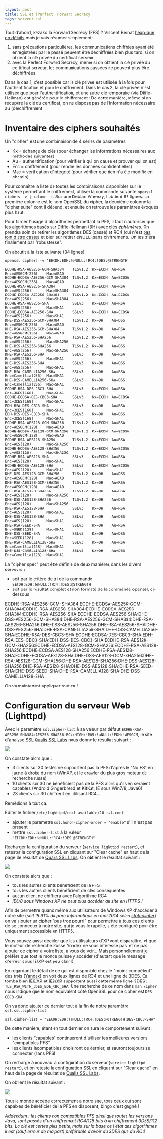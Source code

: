 ```yaml
---
layout: post
title: SSL et (Perfect) Forward Secrecy
tags: serveur ssl
---
```


Tout d'abord, kezako la Forward Secrecy (PFS) ? Vincent Bernat [l'explique en détails](http://vincent.bernat.im/fr/blog/2011-ssl-perfect-forward-secrecy.html#sans-forward-secrecy) mais je vais résumer simplement :
1. sans précautions particulières, les communications chiffrées ayant été enregistrées par le passé peuvent être déchiffrées bien plus tard, si on obtient la clé privée du certificat serveur
2. avec la Perfect Forward Secrecy, même si on obtient la clé privée du certificat serveur, les communications passées ne peuvent plus être déchiffrées

Dans le cas 1, c'est possible car la clé privée est utilisée à la fois pour l'authentification et pour le chiffrement. Dans le cas 2, la clé privée n'est utilisée que pour l'authentification, et une autre clé temporaire (via Diffie-Hellman) est générée pour le chiffrement : De cette manière, même si on récupère la clé du certificat, on ne dispose pas de l'information nécessaire au (dé)chiffrement

# Inventaire des ciphers souhaités

Un "cipher" est une combinaison de 4 séries de paramètres : 
- Kx = échange de clés (pour échanger les informations nécessaires aux méthodes suivantes)
- Au = authentification (pour vérifier à qui on cause et prouver qui on est)
- Enc = chiffrement (pour rendre les données confidentielles)
- Mac = vérification d'intégrité (pour vérifier que rien n'a été modifié en chemin)

Pour connaître la liste de toutes les combinaisons disponibles sur le système permettant le chiffrement, utiliser la commande suivante `openssl ciphers -v | column -t`. Sur une Debian Wheezy, l'obtient 82 lignes. La première colonne est le nom OpenSSL du cipher, la deuxième colonne la "cipher suite" dont il dépend, et ensuite on retrouve les paramètres évoqués plus haut.

Pour forcer l'usage d'algorithmes permettant la PFS, il faut n'autoriser que les algorithmes basés sur Diffie-Hellman (DH) avec clés *éphémères*. On prendra soin de retirer les algorithmes DES (cassé) et RC4 (qui n'est [pas loin d'être cassé](https://community.qualys.com/blogs/securitylabs/2013/03/19/rc4-in-tls-is-broken-now-what)) et bien sûr retirer eNULL (sans chiffrement). On les triera finalement par "robustesse".

On aboutit à la liste suivante (34 lignes)

	openssl ciphers -v 'EECDH:EDH:!eNULL:!RC4:!DES:@STRENGTH'

	ECDHE-RSA-AES256-GCM-SHA384    TLSv1.2  Kx=ECDH  Au=RSA    Enc=AESGCM(256)    Mac=AEAD
	ECDHE-ECDSA-AES256-GCM-SHA384  TLSv1.2  Kx=ECDH  Au=ECDSA  Enc=AESGCM(256)    Mac=AEAD
	ECDHE-RSA-AES256-SHA384        TLSv1.2  Kx=ECDH  Au=RSA    Enc=AES(256)       Mac=SHA384
	ECDHE-ECDSA-AES256-SHA384      TLSv1.2  Kx=ECDH  Au=ECDSA  Enc=AES(256)       Mac=SHA384
	ECDHE-RSA-AES256-SHA           SSLv3    Kx=ECDH  Au=RSA    Enc=AES(256)       Mac=SHA1
	ECDHE-ECDSA-AES256-SHA         SSLv3    Kx=ECDH  Au=ECDSA  Enc=AES(256)       Mac=SHA1
	DHE-DSS-AES256-GCM-SHA384      TLSv1.2  Kx=DH    Au=DSS    Enc=AESGCM(256)    Mac=AEAD
	DHE-RSA-AES256-GCM-SHA384      TLSv1.2  Kx=DH    Au=RSA    Enc=AESGCM(256)    Mac=AEAD
	DHE-RSA-AES256-SHA256          TLSv1.2  Kx=DH    Au=RSA    Enc=AES(256)       Mac=SHA256
	DHE-DSS-AES256-SHA256          TLSv1.2  Kx=DH    Au=DSS    Enc=AES(256)       Mac=SHA256
	DHE-RSA-AES256-SHA             SSLv3    Kx=DH    Au=RSA    Enc=AES(256)       Mac=SHA1
	DHE-DSS-AES256-SHA             SSLv3    Kx=DH    Au=DSS    Enc=AES(256)       Mac=SHA1
	DHE-RSA-CAMELLIA256-SHA        SSLv3    Kx=DH    Au=RSA    Enc=Camellia(256)  Mac=SHA1
	DHE-DSS-CAMELLIA256-SHA        SSLv3    Kx=DH    Au=DSS    Enc=Camellia(256)  Mac=SHA1
	ECDHE-RSA-DES-CBC3-SHA         SSLv3    Kx=ECDH  Au=RSA    Enc=3DES(168)      Mac=SHA1
	ECDHE-ECDSA-DES-CBC3-SHA       SSLv3    Kx=ECDH  Au=ECDSA  Enc=3DES(168)      Mac=SHA1
	EDH-RSA-DES-CBC3-SHA           SSLv3    Kx=DH    Au=RSA    Enc=3DES(168)      Mac=SHA1
	EDH-DSS-DES-CBC3-SHA           SSLv3    Kx=DH    Au=DSS    Enc=3DES(168)      Mac=SHA1
	ECDHE-RSA-AES128-GCM-SHA256    TLSv1.2  Kx=ECDH  Au=RSA    Enc=AESGCM(128)    Mac=AEAD
	ECDHE-ECDSA-AES128-GCM-SHA256  TLSv1.2  Kx=ECDH  Au=ECDSA  Enc=AESGCM(128)    Mac=AEAD
	ECDHE-RSA-AES128-SHA256        TLSv1.2  Kx=ECDH  Au=RSA    Enc=AES(128)       Mac=SHA256
	ECDHE-ECDSA-AES128-SHA256      TLSv1.2  Kx=ECDH  Au=ECDSA  Enc=AES(128)       Mac=SHA256
	ECDHE-RSA-AES128-SHA           SSLv3    Kx=ECDH  Au=RSA    Enc=AES(128)       Mac=SHA1
	ECDHE-ECDSA-AES128-SHA         SSLv3    Kx=ECDH  Au=ECDSA  Enc=AES(128)       Mac=SHA1
	DHE-DSS-AES128-GCM-SHA256      TLSv1.2  Kx=DH    Au=DSS    Enc=AESGCM(128)    Mac=AEAD
	DHE-RSA-AES128-GCM-SHA256      TLSv1.2  Kx=DH    Au=RSA    Enc=AESGCM(128)    Mac=AEAD
	DHE-RSA-AES128-SHA256          TLSv1.2  Kx=DH    Au=RSA    Enc=AES(128)       Mac=SHA256
	DHE-DSS-AES128-SHA256          TLSv1.2  Kx=DH    Au=DSS    Enc=AES(128)       Mac=SHA256
	DHE-RSA-AES128-SHA             SSLv3    Kx=DH    Au=RSA    Enc=AES(128)       Mac=SHA1
	DHE-DSS-AES128-SHA             SSLv3    Kx=DH    Au=DSS    Enc=AES(128)       Mac=SHA1
	DHE-RSA-SEED-SHA               SSLv3    Kx=DH    Au=RSA    Enc=SEED(128)      Mac=SHA1
	DHE-DSS-SEED-SHA               SSLv3    Kx=DH    Au=DSS    Enc=SEED(128)      Mac=SHA1
	DHE-RSA-CAMELLIA128-SHA        SSLv3    Kx=DH    Au=RSA    Enc=Camellia(128)  Mac=SHA1
	DHE-DSS-CAMELLIA128-SHA        SSLv3    Kx=DH    Au=DSS    Enc=Camellia(128)  Mac=SHA1

La "cipher spec" peut être définie de deux manières dans les divers serveurs :
- soit par le critère de tri de la commande `EECDH:EDH:!eNULL:!RC4:!DES:@STRENGTH`
- soit par le résultat complet et non formaté de la commande openssl, ci-dessous

ECDHE-RSA-AES256-GCM-SHA384:ECDHE-ECDSA-AES256-GCM-SHA384:ECDHE-RSA-AES256-SHA384:ECDHE-ECDSA-AES256-SHA384:ECDHE-RSA-AES256-SHA:ECDHE-ECDSA-AES256-SHA:DHE-DSS-AES256-GCM-SHA384:DHE-RSA-AES256-GCM-SHA384:DHE-RSA-AES256-SHA256:DHE-DSS-AES256-SHA256:DHE-RSA-AES256-SHA:DHE-DSS-AES256-SHA:DHE-RSA-CAMELLIA256-SHA:DHE-DSS-CAMELLIA256-SHA:ECDHE-RSA-DES-CBC3-SHA:ECDHE-ECDSA-DES-CBC3-SHA:EDH-RSA-DES-CBC3-SHA:EDH-DSS-DES-CBC3-SHA:ECDHE-RSA-AES128-GCM-SHA256:ECDHE-ECDSA-AES128-GCM-SHA256:ECDHE-RSA-AES128-SHA256:ECDHE-ECDSA-AES128-SHA256:ECDHE-RSA-AES128-SHA:ECDHE-ECDSA-AES128-SHA:DHE-DSS-AES128-GCM-SHA256:DHE-RSA-AES128-GCM-SHA256:DHE-RSA-AES128-SHA256:DHE-DSS-AES128-SHA256:DHE-RSA-AES128-SHA:DHE-DSS-AES128-SHA:DHE-RSA-SEED-SHA:DHE-DSS-SEED-SHA:DHE-RSA-CAMELLIA128-SHA:DHE-DSS-CAMELLIA128-SHA

On va maintenant appliquer tout ça !

# Configuration du serveur Web (Lighttpd)

Avec le paramètre `ssl.cipher-list` à sa valeur par défaut `ECDHE-RSA-AES256-SHA384:AES256-SHA256:RC4:HIGH:!MD5:!aNULL:!EDH:!AESGCM`, le site d'analyse SSL [Qualis SSL Labs](https://www.ssllabs.com) nous donne le résultat suivant :

<img src="/files/ssl-pfs-default.png" />

On constate alors que :
- 3 clients sur 30 testés ne supportent pas la PFS d'après le "No FS" en jaune à droite du nom (WinXP, et le crawler du plus gros moteur de recherche russe)
- 10 clients sur 30 ne bénéficient pas de la PFS alors qu'ils en seraient capables (Android Gingerbread et KitKat, IE sous Win7/8, Java6)
- 23 clients sur 30 chiffrent en utilisant RC4...

Remédions à tout ça.

Editer le fichier `/etc/lighttpd/conf-available/10-ssl.conf`
- ajouter le paramètre `ssl.honor-cipher-order = "enable"` s'il n'est pas présent
- mettre `ssl.cipher-list` à la valeur `"EECDH:EDH:!eNULL:!RC4:!DES:@STRENGTH"`

Recharger la configuration du serveur (`service lighttpd restart`), et retester la configuration SSL en cliquant sur "Clear cache" en haut de la page de résultat de [Qualis SSL Labs](https://www.ssllabs.com). On obtient le résultat suivant :

<img src="/files/ssl-pfs-strict.png" />

On constate alors que :
- tous les autres clients bénéficient de la PFS
- tous les autres clients bénéficient de clés conséquentes
- aucun client ne chiffrera avec l'algorithme RC4
- *IE6/8 sous Windows XP ne peut plus accéder au site en HTTPS !*

Afin de permettre quand même aux utilisateurs de Windows XP d'accéder à notre site (*soit 18.91% du parc informatique en mai 2014 selon [statcounter](http://gs.statcounter.com/#os-ww-monthly-201305-201405-bar)*) on va ajouter un cipher "pas trop pourri" pour permettre à tous ces clients de se connecter à notre site, qui je vous le rapelle, a été configuré pour être uniquement accessible en HTTPS.

Vous pouvez aussi décider que les utilisateurs d'XP vont disparaître, et que le moteur de recherche Russe Yondex ne vous intéresse pas, et ne pas ajouter ce cipher à votre liste, à vous de voir... Mais personnellement je préfère que tout le monde puisse y accéder (d'autant que le message d'erreur sous IE/XP est peu clair !)

En regardant le détail de ce qui est disponible chez le "moins compétent" des trois ([Yandex](https://www.ssllabs.com/ssltest/viewClient.html?name=YandexBot&version=3.0)) on voit deux lignes de RC4 et une ligne de 3DES. Ca tombe bien [IE6/XP](https://www.ssllabs.com/ssltest/viewClient.html?name=IE&version=6&platform=XP) et [IE8/XP](https://www.ssllabs.com/ssltest/viewClient.html?name=IE&version=8&platform=XP) supportent aussi cette même ligne 3DES : `TLS_RSA_WITH_3DES_EDE_CBC_SHA`. Une recherche de ce nom dans `man cipher` nous indique que le nom équivalent côté OpenSSL pour ce cipher est `DES-CBC3-SHA`.

On va donc ajouter ce dernier tout à la fin de notre paramètre `ssl.ssl.cipher-list`

	ssl.cipher-list = "EECDH:EDH:!eNULL:!RC4:!DES:@STRENGTH:DES-CBC3-SHA"

De cette manière, étant en tout dernier on aura le comportement suivant :
- les clients "capables" continueront d'utiliser les meilleures versions "compatibles PFS"
- les clients incompatibles choisiront ce dernier, et sauront toujours se connecter (sans PFS)

On recharge à nouveau la configuration du serveur (`service lighttpd restart`), et on reteste la configuration SSL en cliquant sur "Clear cache" en haut de la page de résultat de [Qualis SSL Labs](https://www.ssllabs.com).

On obtient le résultat suivant :

<img src="/files/ssl-pfs-withxp.png" />

Tout le monde accède correctement à notre site, tous ceux qui sont capables de bénéficier de la PFS en disposent, bingo c'est gagné !

*Addendum : les clients non compatibles PFS ainsi que toutes les versions Java, sont passés d'un chiffrement RC4/128 bits à un chiffrement 3DES/112 bits. La clé est certes plus petite, mais sur la base de l'état des algorithmes il est (sauf erreur de ma part) préférable d'avoir du 3DES que du RC4*


